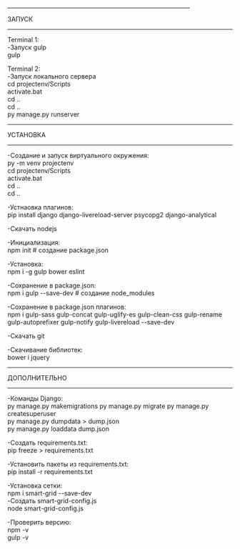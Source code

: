﻿﻿________________________________________________________________

ЗАПУСК
________________________________________________________________

Terminal 1:  
-Запуск gulp  
gulp

Terminal 2:  
-Запуск локального сервера  
cd projectenv/Scripts  
activate.bat  
cd ..  
cd ..  
py manage.py runserver


________________________________________________________________

УСТАНОВКА
________________________________________________________________

-Создание и запуск виртуального окружения:  
py -m venv projectenv  
cd projectenv/Scripts  
activate.bat  
cd ..  
cd ..

-Устнаовка плагинов:  
pip install django django-livereload-server psycopg2 django-analytical

-Скачать nodejs

-Инициализация:  
npm init  		# создание package.json

-Установка:  
npm i -g gulp bower eslint

-Сохранение в package.json:  
npm i gulp --save-dev	        # создание node_modules

-Сохранение в package.json плагинов:  
npm i gulp-sass gulp-concat gulp-uglify-es gulp-clean-css gulp-rename gulp-autoprefixer gulp-notify gulp-livereload --save-dev

-Скачать git

-Скачивание библиотек:  
bower i jquery


________________________________________________________________

ДОПОЛНИТЕЛЬНО
________________________________________________________________

-Команды Django:  
py manage.py makemigrations
py manage.py migrate
py manage.py createsuperuser  
py manage.py dumpdata > dump.json  
py manage.py loaddata dump.json

-Создать requirements.txt:  
pip freeze > requirements.txt

-Установить пакеты из requirements.txt:  
pip install -r requirements.txt

-Установка сетки:  
npm i smart-grid --save-dev  
-Создать smart-grid-config.js  
node smart-grid-config.js

-Проверить версию:  
npm -v  
gulp -v
